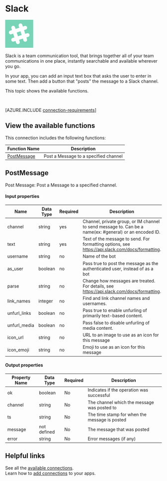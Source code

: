<properties
	pageTitle="Overview of the Slack connection | Microsoft PowerApps"
	description="See the available Slack functions, responses, and examples"
	services=""	
	suite="powerapps"
	documentationCenter="" 	
	authors="MandiOhlinger"	
	manager="erikre"	
	editor="" 
	tags="" />

<tags
ms.service="powerapps"
ms.devlang="na"
ms.topic="article"
ms.tgt_pltfrm="na"
ms.workload="na"
ms.date="04/26/2016"
ms.author="mandia"/>

#  Slack

![Slack](./media/connection-slack/slackicon.png)

Slack is a team communication tool, that brings together all of your team communications in one place, instantly searchable and available wherever you go.

In your app, you can add an input text box that asks the user to enter in some text. Then add a button that "posts" the message to a Slack channel. 

This topic shows the available functions.

&nbsp;

[AZURE.INCLUDE [connection-requirements](../../includes/connection-requirements.md)]

## View the available functions

This connection includes the following functions:

| Function Name |  Description |
| --- | --- |
|[PostMessage](connection-slack.md#postmessage) | Post a Message to a specified channel |

## PostMessage
Post Message: Post a Message to a specified channel. 

#### Input properties

| Name| Data Type|Required|Description|
| ---|---|---|---|
|channel|string|yes|Channel, private group, or IM channel to send message to. Can be a name(ex: #general) or an encoded ID.|
|text|string|yes|Text of the message to send. For formatting options, see https://api.slack.com/docs/formatting.|
|username|string|no|Name of the bot|
|as_user|boolean|no|Pass true to post the message as the authenticated user, instead of as a bot|
|parse|string|no|Change how messages are treated. For details, see https://api.slack.com/docs/formatting.|
|link_names|integer|no|Find and link channel names and usernames.|
|unfurl_links|boolean|no|Pass true to enable unfurling of primarily text-based content.|
|unfurl_media|boolean|no|Pass false to disable unfurling of media content.|
|icon_url|string|no|URL to an image to use as an icon for this message|
|icon_emoji|string|no|Emoji to use as an icon for this message|

#### Output properties

| Property Name | Data Type | Required | Description |
|---|---|---|---|
|ok|boolean|No | Indicates if the operation was successful|
|channel|string|No | The channel which the message was posted to|
|ts|string|No |The time stamp for when the message is posted |
|message|not defined|No |The message that was posted |
|error|string|No | Error messages (if any)|


## Helpful links

See all the [available connections](../connections-list.md).  
Learn how to [add connections](../add-manage-connections.md) to your apps.

